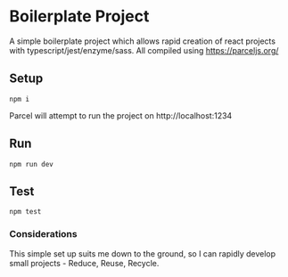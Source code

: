 # Boilerplate Project

A simple boilerplate project which allows rapid creation of react projects with typescript/jest/enzyme/sass. All compiled using https://parceljs.org/

## Setup

`npm i`

Parcel will attempt to run the project on http://localhost:1234

## Run

`npm run dev`

## Test

`npm test`

### Considerations

This simple set up suits me down to the ground, so I can rapidly develop small projects - Reduce, Reuse, Recycle.